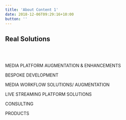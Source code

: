 ```yaml
---
title: 'About Content 1'
date: 2018-12-06T09:29:16+10:00
button: ''
---
```


##  Real Solutions
<br>
<br>

MEDIA PLATFORM AUGMENTATION
& ENHANCEMENTS

BESPOKE DEVELOPMENT

MEDIA WORKFLOW SOLUTIONS/
AUGMENTATION

LIVE STREAMING PLATFORM
SOLUTIONS

CONSULTING

PRODUCTS